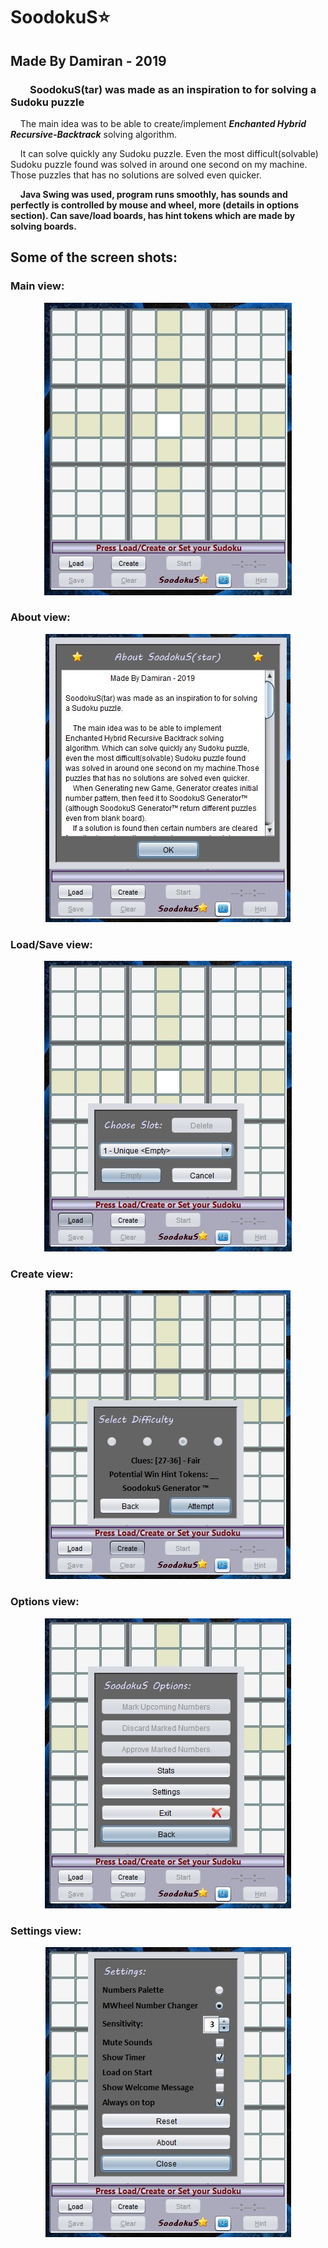 # SoodokuS:star:

## Made By Damiran - 2019

### &nbsp;&nbsp;&nbsp;&nbsp;&nbsp;&nbsp;&nbsp;&nbsp;SoodokuS(tar) was made as an inspiration to for solving a Sudoku puzzle
    
&nbsp;&nbsp;&nbsp;&nbsp;The main idea was to be able to create/implement **_Enchanted Hybrid Recursive-Backtrack_** solving algorithm.
    
&nbsp;&nbsp;&nbsp;&nbsp;It can solve quickly any Sudoku puzzle.
Even the most difficult(solvable) Sudoku puzzle found was solved in around one second on my machine. Those puzzles that has no solutions are solved even quicker.
    
&nbsp;&nbsp;&nbsp;&nbsp;**Java Swing was used, program runs smoothly, has sounds and perfectly is controlled by mouse and wheel, more (details in options section). Can save/load boards, has hint tokens which are made by solving boards.**
    
   ## Some of the screen shots:   
   
   ### Main view:
   <p align="center">        
    <img src="SoodokuS%20screens/main.jpg">
   </p>
   
   ### About view:
   <p align="center">
    <img src="SoodokuS%20screens/about.jpg">
   </p>
   
   ### Load/Save view:
   <p align="center">  
    <img src="SoodokuS%20screens/loadSave.jpg">
   </p>
   
   ### Create view:
   <p align="center">  
    <img src="SoodokuS%20screens/create.jpg">
   </p>
   
   ### Options view:
   <p align="center">  
    <img src="SoodokuS%20screens/options.jpg">
   </p>
   
   ### Settings view:
   <p align="center">  
    <img src="SoodokuS%20screens/settings.jpg">
   </p>

